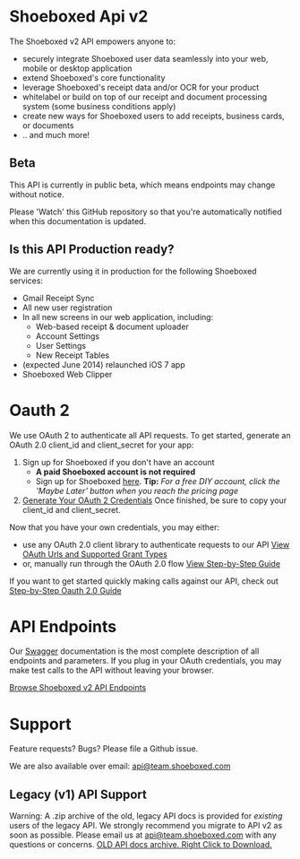 # Shoeboxed Api v2

The Shoeboxed v2 API empowers anyone to:
  + securely integrate Shoeboxed user data seamlessly into your web, mobile or desktop application
  + extend Shoeboxed's core functionality
  + leverage Shoeboxed's receipt data and/or OCR for your product
  + whitelabel or build on top of our receipt and document processing system (some business conditions apply)
  + create new ways for Shoeboxed users to add receipts, business cards, or documents
  + .. and much more!

## Beta

This API is currently in public beta, which means endpoints may change without notice. 

Please 'Watch' this GitHub repository so that you're automatically notified when this documentation is updated.

## Is this API Production ready?

We are currently using it in production for the following Shoeboxed services:

  + Gmail Receipt Sync
  + All new user registration
  + In all new screens in our web application, including:
    + Web-based receipt & document uploader
    + Account Settings
    + User Settings
    + New Receipt Tables
  + (expected June 2014) relaunched iOS 7 app
  + Shoeboxed Web Clipper

# Oauth 2

We use OAuth 2 to authenticate all API requests. To get started, generate an OAuth 2.0 client_id and client_secret for your app:

1. Sign up for Shoeboxed if you don't have an account
    + **A paid Shoeboxed account is not required**
    + Sign up for Shoeboxed [here](https://register.shoeboxed.com/). **Tip:** _For a free DIY account, click the 'Maybe Later' button when you reach the pricing page_
2. [Generate Your OAuth 2 Credentials](https://app.shoeboxed.com/member/v2/user-settings#api) Once finished, be sure to copy your client_id and client_secret.

Now that you have your own credentials, you may either:
  + use any OAuth 2.0 client library to authenticate requests to our API [View OAuth Urls and Supported Grant Types](sections/authentication.md)
  + or, manually run through the OAuth 2.0 flow [View Step-by-Step Guide](sections/authentication.md) 

If you want to get started quickly making calls against our API, check out [Step-by-Step Oauth 2.0 Guide](sections/authentication.md) 

# API Endpoints

Our [Swagger](https://helloreverb.com/developers/swagger) documentation is the most complete description of all endpoints and parameters. If you plug in your OAuth credentials, you may make test calls to the API without leaving your browser.

[Browse Shoeboxed v2 API Endpoints](https://api.shoeboxed.com/v2/explorer/index.html)


# Support

Feature requests? Bugs? Please file a Github issue.

We are also available over email: api@team.shoeboxed.com


## Legacy (v1) API Support

Warning: A .zip archive of the old, legacy API docs is provided for *existing* users of the legacy API. We strongly recommend you migrate to API v2 as soon as possible. Please email us at api@team.shoeboxed.com with any questions or concerns. [OLD API docs archive. Right Click to Download.](sections/legacy-v1-api-documentation.zip)
